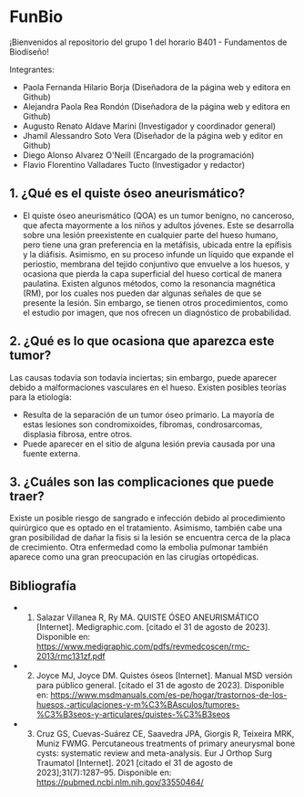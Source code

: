 # FunBio
¡Bienvenidos al repositorio del grupo 1 del horario B401 - Fundamentos de Biodiseño!

Integrantes:
- Paola Fernanda Hilario Borja (Diseñadora de la página web y editora en Github)
- Alejandra Paola Rea Rondón (Diseñadora de la página web y editora en Github)
- Augusto Renato Aldave Marini (Investigador y  coordinador general)
- Jhamil Alessandro Soto Vera (Diseñador de la página web y editor en Github)
- Diego Alonso Alvarez O'Neill (Encargado de la programación)
- Flavio Florentino Valladares Tucto (Investigador y redactor)

## **1. ¿Qué es el quiste óseo aneurismático?**
- El quiste óseo aneurismático (QOA) es un tumor benigno, no canceroso, que afecta mayormente a los niños y adultos jóvenes. Este se desarrolla sobre una lesión preexistente en cualquier parte del hueso humano, pero tiene una gran preferencia en la metáfisis, ubicada entre la epífisis y la diáfisis. Asimismo, en su proceso infunde un líquido que expande el periostio, membrana del tejido conjuntivo que envuelve a los huesos, y ocasiona que pierda la capa superficial del hueso cortical de manera paulatina. Existen algunos métodos, como la resonancia magnética (RM), por los cuales nos pueden dar algunas señales de que se presente la lesión. Sin embargo, se tienen otros procedimientos, como el estudio por imagen, que nos ofrecen un diagnóstico de probabilidad.

## **2. ¿Qué es lo que ocasiona que aparezca este tumor?**
Las causas todavía son todavía inciertas; sin embargo, puede aparecer debido a malformaciones vasculares en el hueso. Existen posibles teorías para la etiología:
- Resulta de la separación de un tumor óseo primario. La mayoría de estas lesiones son condromixoides, fibromas, condrosarcomas, displasia fibrosa, entre otros.
- Puede aparecer en el sitio de alguna lesión previa causada por una fuente externa.

## **3. ¿Cuáles son las complicaciones que puede traer?**
Existe un posible riesgo de sangrado e infección debido al procedimiento quirúrgico que es optado en el tratamiento. Asimismo, también cabe una gran posibilidad de dañar la fisis si la lesión se encuentra cerca de la placa de crecimiento. Otra enfermedad como la embolia pulmonar también aparece como una gran preocupación en las cirugías ortopédicas.

## Bibliografía
* 1. Salazar Villanea R, Ry MA. QUISTE ÓSEO ANEURISMÁTICO [Internet]. Medigraphic.com. [citado el 31 de agosto de 2023]. Disponible en: https://www.medigraphic.com/pdfs/revmedcoscen/rmc-2013/rmc131zf.pdf
* 2. Joyce MJ, Joyce DM. Quistes óseos [Internet]. Manual MSD versión para público general. [citado el 31 de agosto de 2023]. Disponible en: https://www.msdmanuals.com/es-pe/hogar/trastornos-de-los-huesos,-articulaciones-y-m%C3%BAsculos/tumores-%C3%B3seos-y-articulares/quistes-%C3%B3seos
* 3. Cruz GS, Cuevas-Suárez CE, Saavedra JPA, Giorgis R, Teixeira MRK, Muniz FWMG. Percutaneous treatments of primary aneurysmal bone cysts: systematic review and meta-analysis. Eur J Orthop Surg Traumatol [Internet]. 2021 [citado el 31 de agosto de 2023];31(7):1287–95. Disponible en: https://pubmed.ncbi.nlm.nih.gov/33550464/



